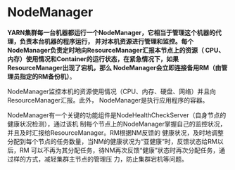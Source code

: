 NodeManager
================================================================================
**YARN集群每一台机器都运行一个NodeManager，它相当于管理这个机器的代理，负责本台机器的程序运行，
并对本机资源进行管理和监控。每个NodeManager负责定时地向ResourceManager汇报本节点上的资源（
CPU、内存）使用情况和Container的运行状态，在紧急情况下，如果ResourceManager出现了宕机，那么
NodeManager会立即连接备用RM（由管理员指定的RM备份机）**。

NodeManager监控本机的资源使用情况（CPU、内存、硬盘、网络）并且向ResourceManager汇报。此外，
NodeManager是执行应用程序的容器。

NodeManager有一个关键的功能组件是NodeHealthCheckServer（自身节点的健康状况检测），通过该机
制每个节点上的NodeManager掌握自己的监控状况，并且及时汇报给ResourceManager。RM根据NM反馈的
健康状况，及时地调整分配到每个节点的任务数量，当NM的健康状况为“亚健康”时，反馈状态给RM以后，RM
可以不再为其分配任务，待NM再次反馈“健康”状态时再次分配任务，通过样的方式，减轻集群主节点的管理压
力，防止集群宕机等问题。


